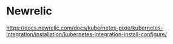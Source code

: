 # Newrelic

https://docs.newrelic.com/docs/kubernetes-pixie/kubernetes-integration/installation/kubernetes-integration-install-configure/
